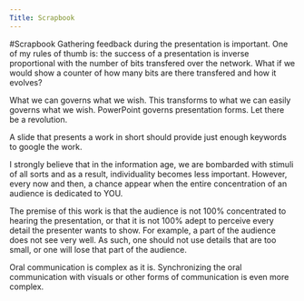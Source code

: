 ```yaml
---
Title: Scrapbook
---
```

#Scrapbook
Gathering feedback during the presentation is important. One of my rules of thumb is: the success of a presentation is inverse proportional with the number of bits transfered over the network. What if we would show a counter of how many bits are there transfered and how it evolves?

What we can governs what we wish. This transforms to what we can easily governs what we wish. PowerPoint governs presentation forms. Let there be a revolution.

A slide that presents a work in short should provide just enough keywords to google the work.

I strongly believe that in the information age, we are bombarded with stimuli of all sorts and as a result, individuality becomes less important. However, every now and then, a chance appear when the entire concentration of an audience is dedicated to YOU.

The premise of this work is that the audience is not 100% concentrated to hearing the presentation, or that it is not 100% adept to perceive every detail the presenter wants to show. For example, a part of the audience does not see very well. As such, one should not use details that are too small, or one will lose that part of the audience.

Oral communication is complex as it is. Synchronizing the oral communication with visuals or other forms of communication is even more complex.
